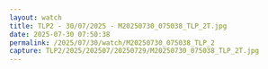 ```yaml
---
layout: watch
title: TLP2 - 30/07/2025 - M20250730_075038_TLP_2T.jpg
date: 2025-07-30 07:50:38
permalink: /2025/07/30/watch/M20250730_075038_TLP_2
capture: TLP2/2025/202507/20250729/M20250730_075038_TLP_2T.jpg
---
```


